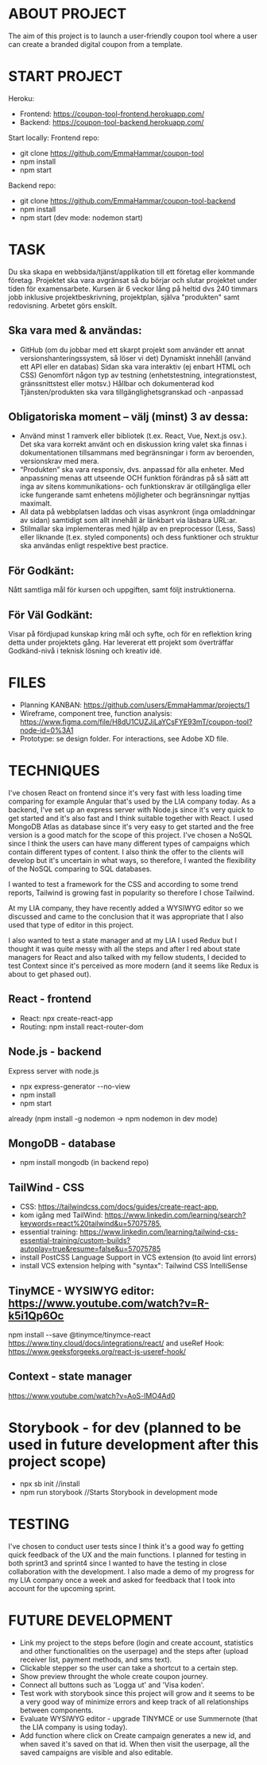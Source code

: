 # ABOUT PROJECT
The aim of this project is to launch a user-friendly coupon tool where a user can create a branded digital coupon from a template. 

# START PROJECT
Heroku:
- Frontend: https://coupon-tool-frontend.herokuapp.com/
- Backend: https://coupon-tool-backend.herokuapp.com/

Start locally:
Frontend repo:
- git clone https://github.com/EmmaHammar/coupon-tool
- npm install
- npm start

Backend repo: 
- git clone https://github.com/EmmaHammar/coupon-tool-backend
- npm install
- npm start (dev mode: nodemon start)

# TASK
Du ska skapa en webbsida/tjänst/applikation till ett företag eller kommande företag. Projektet ska vara avgränsat så du börjar och slutar projektet under tiden för examensarbete. Kursen är 6 veckor lång på heltid dvs 240 timmars jobb inklusive projektbeskrivning, projektplan, själva "produkten" samt redovisning.
Arbetet görs enskilt.

## Ska vara med & användas:
- GitHub (om du jobbar med ett skarpt projekt som använder ett annat versionshanteringssystem, så löser vi det)
Dynamiskt innehåll (använd ett API eller en databas)
Sidan ska vara interaktiv (ej enbart HTML och CSS)
Genomfört någon typ av testning (enhetstestning, integrationstest, gränssnittstest eller motsv.)
Hållbar och dokumenterad kod
Tjänsten/produkten ska vara tillgänglighetsgranskad och -anpassad

## Obligatoriska moment – välj (minst) 3 av dessa:
- Använd minst 1 ramverk eller bibliotek (t.ex. React, Vue, Next.js osv.).
Det ska vara korrekt använt och en diskussion kring valet ska finnas i dokumentationen tillsammans med begränsningar i form av beroenden, versionskrav med mera.
- “Produkten” ska vara responsiv, dvs. anpassad för alla enheter.
Med anpassning menas att utseende OCH funktion förändras på så sätt att inga av sitens kommunikations- och funktionskrav är otillgängliga eller icke fungerande samt enhetens möjligheter och begränsningar nyttjas maximalt.
- All data på webbplatsen laddas och visas asynkront (inga omladdningar av sidan) samtidigt som allt innehåll är länkbart via läsbara URL:ar.
- Stilmallar ska implementeras med hjälp av en preprocessor (Less, Sass) eller liknande (t.ex. styled components) och dess funktioner och struktur ska användas enligt respektive best practice.

## För Godkänt:
Nått samtliga mål för kursen och uppgiften, samt följt instruktionerna.

## För Väl Godkänt:
Visar på fördjupad kunskap kring mål och syfte, och för en reflektion kring detta under projektets gång. Har levererat ett projekt som överträffar Godkänd-nivå i teknisk lösning och kreativ idé.

# FILES
- Planning KANBAN: https://github.com/users/EmmaHammar/projects/1
- Wireframe, component tree, function analysis: https://www.figma.com/file/H8dU1CUZJiLaYCsFYE93mT/coupon-tool?node-id=0%3A1
- Prototype: se design folder. For interactions, see Adobe XD file.

# TECHNIQUES
I've chosen React on frontend since it's very fast with less loading time comparing for example Angular that's used by the LIA company today. As a backend, I've set up an express server with Node.js since it's very quick to get started and it's also fast and I think suitable together with React. I used MongoDB Atlas as database since it's very easy to get started and the free version is a good match for the scope of this project. I've chosen a NoSQL since I think the users can have many different types of campaigns which contain different types of content. I also think the offer to the clients will develop but it's uncertain in what ways, so therefore, I wanted the flexibility of the NoSQL comparing to SQL databases. 

I wanted to test a framework for the CSS and according to some trend reports, Tailwind is growing fast in popularity so therefore I chose Tailwind. 

At my LIA company, they have recently added a WYSIWYG editor so we discussed and came to the conclusion that it was appropriate that I also used that type of editor in this project. 

I also wanted to test a state manager and at my LIA I used Redux but I thought it was quite messy with all the steps and after I red about state managers for React and also talked with my fellow students, I decided to test Context since it's perceived as more modern (and it seems like Redux is about to get phased out). 

## React - frontend
- React: npx create-react-app
- Routing: npm install react-router-dom

## Node.js - backend
Express server with node.js
- npx express-generator --no-view
- npm install
- npm start

already (npm install -g nodemon -> npm nodemon in dev mode)

## MongoDB - database
- npm install mongodb (in backend repo)

## TailWind - CSS 
- CSS: https://tailwindcss.com/docs/guides/create-react-app, 
- kom igång med TailWind: https://www.linkedin.com/learning/search?keywords=react%20tailwind&u=57075785,
- essential training: https://www.linkedin.com/learning/tailwind-css-essential-training/custom-builds?autoplay=true&resume=false&u=57075785 
- install PostCSS Language Support in VCS extension (to avoid lint errors)
- install VCS extension helping with "syntax": Tailwind CSS IntelliSense

## TinyMCE - WYSIWYG editor: https://www.youtube.com/watch?v=R-k5i1Qp6Oc
npm install --save @tinymce/tinymce-react https://www.tiny.cloud/docs/integrations/react/ and useRef Hook: https://www.geeksforgeeks.org/react-js-useref-hook/

## Context - state manager
https://www.youtube.com/watch?v=AoS-lMO4Ad0

# Storybook - for dev (planned to be used in future development after this project scope)
- npx sb init //install
- npm run storybook //Starts Storybook in development mode

# TESTING
I've chosen to conduct user tests since I think it's a good way fo getting quick feedback of the UX and the main functions. I planned for testing in both sprint3 and sprint4 since I wanted to have the testing in close collaboration with the development. I also made a demo of my progress for my LIA company once a week and asked for feedback that I took into account for the upcoming sprint. 

# FUTURE DEVELOPMENT
- Link my project to the steps before (login and create account, statistics and other functionalities on the userpage) and the steps after (upload receiver list, payment methods, and sms text). 
- Clickable stepper so the user can take a shortcut to a certain step.
- Show preview throught the whole create coupon journey. 
- Connect all buttons such as 'Logga ut' and 'Visa koden'. 
- Test work with storybook since this project will grow and it seems to be a very good way of minimize errors and keep track of all relationships between components. 
- Evaluate WYSIWYG editor - upgrade TINYMCE or use Summernote (that the LIA company is using today).
- Add function where click on Create campaign generates a new id, and when saved it's saved on that id. When then visit the userpage, all the saved campaigns are visible and also editable.